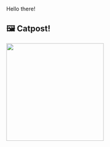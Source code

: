 Hello there!



## 🖼️ Catpost!

<sub>
    <img src="https://cdn2.thecatapi.com/images/MTU3MTA2OQ.jpg" height="256">
</sub>

